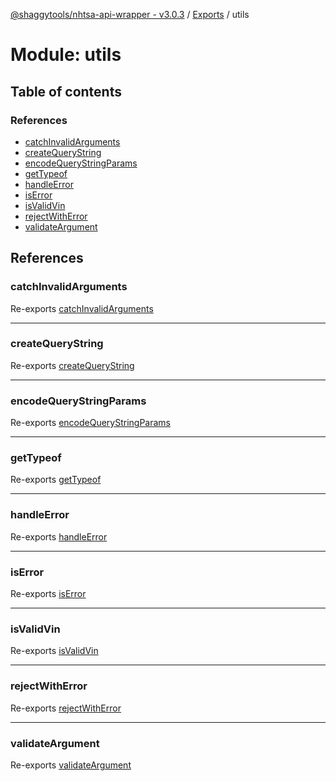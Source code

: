 [@shaggytools/nhtsa-api-wrapper - v3.0.3](../index.md) / [Exports](../modules.md) / utils

# Module: utils

## Table of contents

### References

- [catchInvalidArguments](utils.md#catchinvalidarguments)
- [createQueryString](utils.md#createquerystring)
- [encodeQueryStringParams](utils.md#encodequerystringparams)
- [getTypeof](utils.md#gettypeof)
- [handleError](utils.md#handleerror)
- [isError](utils.md#iserror)
- [isValidVin](utils.md#isvalidvin)
- [rejectWithError](utils.md#rejectwitherror)
- [validateArgument](utils.md#validateargument)

## References

### catchInvalidArguments

Re-exports [catchInvalidArguments](utils_argHandler.md#catchinvalidarguments)

---

### createQueryString

Re-exports [createQueryString](utils_queryString.md#createquerystring)

---

### encodeQueryStringParams

Re-exports [encodeQueryStringParams](utils_queryString.md#encodequerystringparams)

---

### getTypeof

Re-exports [getTypeof](utils_getTypeof.md#gettypeof)

---

### handleError

Re-exports [handleError](utils_errorHandler.md#handleerror)

---

### isError

Re-exports [isError](utils_errorHandler.md#iserror)

---

### isValidVin

Re-exports [isValidVin](utils_isValidVin.md#isvalidvin)

---

### rejectWithError

Re-exports [rejectWithError](utils_errorHandler.md#rejectwitherror)

---

### validateArgument

Re-exports [validateArgument](utils_argHandler.md#validateargument)
